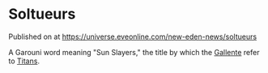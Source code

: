 # Soltueurs
Published on  at https://universe.eveonline.com/new-eden-news/soltueurs

A Garouni word meaning "Sun Slayers," the title by which the [Gallente](4bufc5OaK80rlo20Pez6gK) refer to [Titans](XH5ZPvSBGGIStAEWqWHOl).
